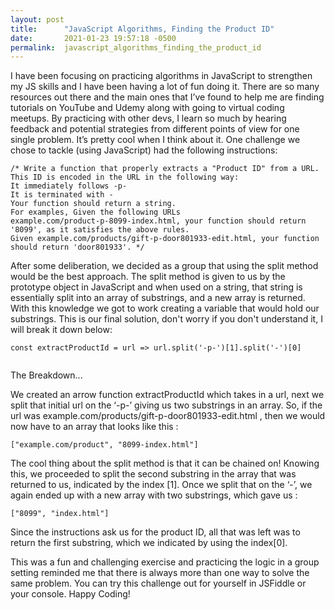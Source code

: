 ```yaml
---
layout: post
title:      "JavaScript Algorithms, Finding the Product ID"
date:       2021-01-23 19:57:18 -0500
permalink:  javascript_algorithms_finding_the_product_id
---
```



 
I have been focusing on practicing algorithms in JavaScript to strengthen my JS skills and I have been having a lot of fun doing it. There are so many resources out there and the main ones that I’ve found to help me are finding tutorials on YouTube and Udemy along with going to virtual coding meetups. By practicing with other devs, I learn so much by hearing feedback and potential strategies from different points of view for one single problem. It’s pretty cool when I think about it. One challenge we chose to tackle (using JavaScript) had the following instructions:

```
/* Write a function that properly extracts a "Product ID" from a URL. This ID is encoded in the URL in the following way:
It immediately follows -p-
It is terminated with -
Your function should return a string.
For examples, Given the following URLs 
example.com/product-p-8099-index.html, your function should return '8099', as it satisfies the above rules. 
Given example.com/products/gift-p-door801933-edit.html, your function should return 'door801933'. */
```

After some deliberation, we decided as a group that using the split method would be the best approach. The split method is given to us by the prototype object in JavaScript and when used on a string, that string is essentially split into an array of substrings, and a new array is returned. With this knowledge we got to work creating a variable that would hold our substrings. This is our final solution, don't worry if you don't understand it, I will break it down below: 

```
const extractProductId = url => url.split('-p-')[1].split('-')[0]
 
```
The Breakdown...

We created an arrow function extractProductId which takes in a url, next we split that initial url on the ‘-p-’ giving us two substrings in an array. So, if the url was example.com/products/gift-p-door801933-edit.html , then we would now have to an array that looks like this :

```
["example.com/product", "8099-index.html"]
```
The cool thing about the split method is that it can be chained on! Knowing this, we proceeded to split the second substring in the array that was returned to us, indicated by the index [1]. Once we split that on the ‘-’, we again ended up with a new array with two substrings, which gave us :

```
["8099", "index.html"]
```

Since the instructions ask us for the product ID, all that was left was to return the first substring, which we indicated by using the index[0]. 

This was a fun and challenging exercise and practicing the logic in a group setting reminded me that there is always more than one way to solve the same problem. You can try this challenge out for yourself in JSFiddle or your console. Happy Coding!

